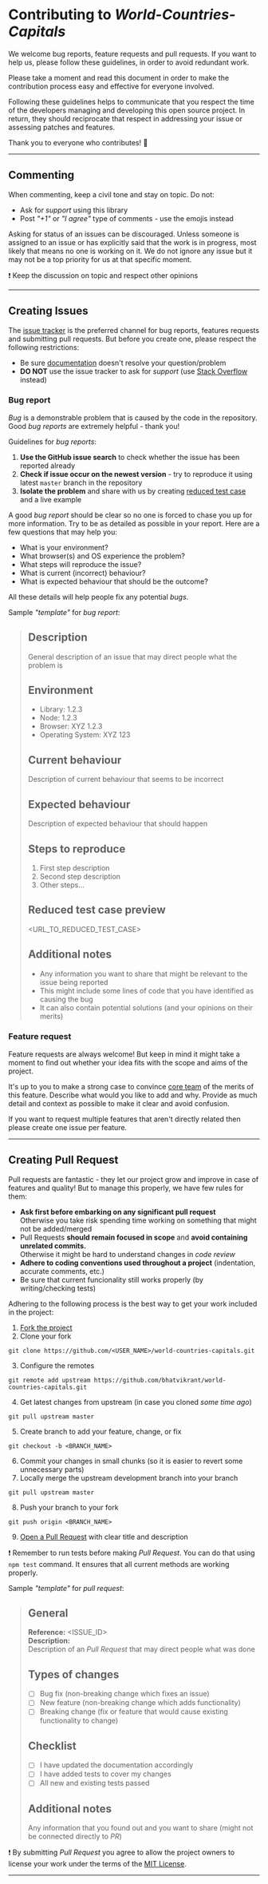 # Contributing to _World-Countries-Capitals_

We welcome bug reports, feature requests and pull requests. If you want to help us,
please follow these guidelines, in order to avoid redundant work.

Please take a moment and read this document in order to make the contribution process easy
and effective for everyone involved.

Following these guidelines helps to communicate that you respect the time of the developers managing
and developing this open source project. In return, they should reciprocate that respect
in addressing your issue or assessing patches and features.

Thank you to everyone who contributes! 🙌

---

## Commenting

When commenting, keep a civil tone and stay on topic. Do not:
- Ask for _support_ using this library
- Post _"+1"_ or _"I agree"_ type of comments - use the emojis instead

Asking for status of an issues can be discouraged.
Unless someone is assigned to an issue or has explicitly said that the work is in progress,
most likely that means no one is working on it.
We do not ignore any issue but it may not be a top priority for us at that specific moment.

❗️ Keep the discussion on topic and respect other opinions

---

## Creating Issues

The [issue tracker][URL_GH_ISSUES] is the preferred channel for bug reports, features requests
and submitting pull requests. But before you create one, please respect the following restrictions:
- Be sure [documentation][DOC_README] doesn't resolve your question/problem
- **DO NOT** use the issue tracker to ask for _support_ (use [Stack Overflow][URL_SO] instead)

### Bug report

_Bug_ is a demonstrable problem that is caused by the code in the repository.
Good _bug reports_ are extremely helpful - thank you!

Guidelines for _bug reports_:
1. **Use the GitHub issue search** to check whether the issue has been reported already
2. **Check if issue occur on the newest version** - try to reproduce it using latest `master` branch
in the repository
3. **Isolate the problem** and share with us by creating [reduced test case][URL_REDUCED_TEST_CASE]
and a live example

A good _bug report_ should be clear so no one is forced to chase you up for more information.
Try to be as detailed as possible in your report. Here are a few questions that may help you:
- What is your environment?
- What browser(s) and OS experience the problem?
- What steps will reproduce the issue?
- What is current (incorrect) behaviour?
- What is expected behaviour that should be the outcome?

All these details will help people fix any potential _bugs_.

Sample _"template"_ for _bug report_:
> ## Description
> General description of an issue that may direct people what the problem is
>
> ## Environment
> - Library: 1.2.3
> - Node: 1.2.3
> - Browser: XYZ 1.2.3
> - Operating System: XYZ 123
>
> ## Current behaviour
> Description of current behaviour that seems to be incorrect
>
> ## Expected behaviour
> Description of expected behaviour that should happen
>
> ## Steps to reproduce
> 1. First step description
> 2. Second step description
> 3. Other steps...
>
> ## Reduced test case preview
> <URL_TO_REDUCED_TEST_CASE>
>
> ## Additional notes
> - Any information you want to share that might be relevant to the issue being reported
> - This might include some lines of code that you have identified as causing the bug
> - It can also contain potential solutions (and your opinions on their merits)

### Feature request

Feature requests are always welcome! But keep in mind it might take a moment to find out
whether your idea fits with the scope and aims of the project.

It's up to you to make a strong case to convince [core team][DOC_CORE_TEAM] of the merits
of this feature. Describe what would you like to add and why.
Provide as much detail and context as possible to make it clear and avoid confusion.

If you want to request multiple features that aren't directly related
then please create one issue per feature.

---

## Creating Pull Request

Pull requests are fantastic - they let our project grow and improve in case of features and quality!
But to manage this properly, we have few rules for them:
- **Ask first before embarking on any significant pull request**<br>
  Otherwise you take risk spending time working on something that might not be added/merged
- Pull Requests **should remain focused in scope** and **avoid containing unrelated commits.**<br>
  Otherwise it might be hard to understand changes in _code review_
- **Adhere to coding conventions used throughout a project** (indentation, accurate comments, etc.)
- Be sure that current funcionality still works properly (by writing/checking tests)

Adhering to the following process is the best way to get your work included in the project:
1. [Fork the project][URL_GH_FORK]
2. Clone your fork
  ```
  git clone https://github.com/<USER_NAME>/world-countries-capitals.git
  ```
3. Configure the remotes
  ```
  git remote add upstream https://github.com/bhatvikrant/world-countries-capitals.git
  ```
4. Get latest changes from upstream (in case you cloned _some time ago_)
  ```
  git pull upstream master
  ```
5. Create branch to add your feature, change, or fix
  ```
  git checkout -b <BRANCH_NAME>
  ```
6. Commit your changes in small chunks (so it is easier to revert some unnecessary parts)
7. Locally merge the upstream development branch into your branch
  ```
  git pull upstream master
  ```
8. Push your branch to your fork
  ```
  git push origin <BRANCH_NAME>
  ```
9. [Open a Pull Request][URL_GH_NEW_PULL_REQUEST] with clear title and description

❗️ Remember to run tests before making _Pull Request_. You can do that using `npm test` command.
It ensures that all current methods are working properly.

Sample _"template"_ for _pull request_:
> ## General
> **Reference:** <ISSUE_ID>
> <br>
> **Description:**
> <br>
> Description of an _Pull Request_ that may direct people what was done
>
> ## Types of changes
> - [ ] Bug fix (non-breaking change which fixes an issue)
> - [ ] New feature (non-breaking change which adds functionality)
> - [ ] Breaking change (fix or feature that would cause existing functionality to change)
>
> ## Checklist
> - [ ] I have updated the documentation accordingly
> - [ ] I have added tests to cover my changes
> - [ ] All new and existing tests passed
>
> ## Additional notes
> Any information that you found out and you want to share (might not be connected directly to _PR_)

❗️ By submitting _Pull Request_ you agree to allow the project owners to license your work
under the terms of the [MIT License][DOC_LICENSE].

---

[DOC_README]: ../README.md
[DOC_CORE_TEAM]: ../README.md#core-team
[DOC_LICENSE]: ../README.md#license
[URL_GH_ISSUES]: https://github.com/asdsad/asdasd/issues
[URL_GH_FORK]: https://docs.github.com/en/free-pro-team@latest/github/getting-started-with-github/fork-a-repo
[URL_GH_NEW_PULL_REQUEST]: https://github.com/sthiepaan/world-countries-capitals/compare
[URL_SO]: https://stackoverflow.com
[URL_REDUCED_TEST_CASE]: https://css-tricks.com/reduced-test-cases/
